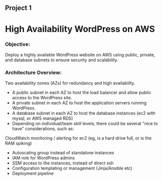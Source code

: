 ## Project 1
# High Availability WordPress on AWS

### Objective: 
Deploy a highly available WordPress website on AWS using public, private, and database subnets to ensure security and scalability.

### Architecture Overview:

Two availability zones (AZs) for redundancy and high availability.
* A public subnet in each AZ to host the load balancer and allow public access to the WordPress site.
* A private subnet in each AZ to host the application servers running WordPress.
* A database subnet in each AZ to host the database instances (ec2 with mysql, or AWS managed RDS)
* Depending on individual/team skill levels, there could be several "nice to have" considerations, such as:

CloudWatch monitoring / alerting for ec2 (eg, is a hard drive full, or is the RAM spiking)
* Autoscaling group instead of standalone instances
* IAM role for WordPress admins
* SSM access to the instances, instead of direct ssh
* Configuration templating or management (Jinja/Ansible etc)
* Deployment pipeline
